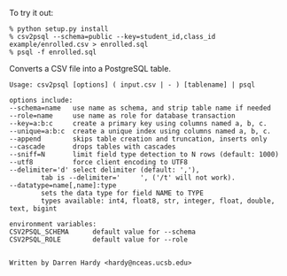 To try it out:

	% python setup.py install
	% csv2psql --schema=public --key=student_id,class_id example/enrolled.csv > enrolled.sql
	% psql -f enrolled.sql

Converts a CSV file into a PostgreSQL table.

	Usage: csv2psql [options] ( input.csv | - ) [tablename] | psql

	options include:
	--schema=name   use name as schema, and strip table name if needed
	--role=name     use name as role for database transaction
	--key=a:b:c     create a primary key using columns named a, b, c.
	--unique=a:b:c  create a unique index using columns named a, b, c.
	--append        skips table creation and truncation, inserts only
	--cascade       drops tables with cascades
	--sniff=N       limit field type detection to N rows (default: 1000)
	--utf8          force client encoding to UTF8
	--delimiter='d' select delimiter (default: ','),
			tab is --delimiter='     ', ('/t' will not work).
	--datatype=name[,name]:type 
			sets the data type for field NAME to TYPE
			types available: int4, float8, str, integer, float, double, text, bigint

	environment variables:
	CSV2PSQL_SCHEMA      default value for --schema
	CSV2PSQL_ROLE        default value for --role


	Written by Darren Hardy <hardy@nceas.ucsb.edu>
